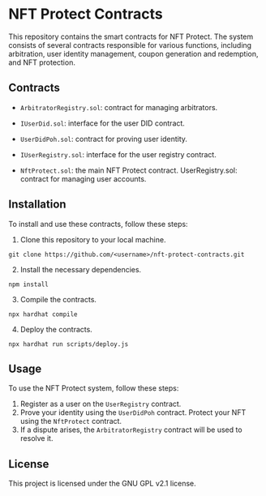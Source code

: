 # NFT Protect Contracts

This repository contains the smart contracts for NFT Protect. The system consists of several contracts responsible for various functions, including arbitration, user identity management, coupon generation and redemption, and NFT protection.

## Contracts

- `ArbitratorRegistry.sol`: contract for managing arbitrators.

- `IUserDid.sol`: interface for the user DID contract.

- `UserDidPoh.sol`: contract for proving user identity.

- `IUserRegistry.sol`: interface for the user registry contract.

- `NftProtect.sol`: the main NFT Protect contract.
UserRegistry.sol: contract for managing user accounts.

## Installation
To install and use these contracts, follow these steps:

1. Clone this repository to your local machine.

 `git clone https://github.com/<username>/nft-protect-contracts.git`

2. Install the necessary dependencies.

  `npm install`

3. Compile the contracts.

 `npx hardhat compile`

4. Deploy the contracts.

 `npx hardhat run scripts/deploy.js`

## Usage
To use the NFT Protect system, follow these steps:

1. Register as a user on the `UserRegistry` contract.
2. Prove your identity using the `UserDidPoh` contract.
Protect your NFT using the `NftProtect` contract.
3. If a dispute arises, the `ArbitratorRegistry` contract will be used to resolve it.

## License
This project is licensed under the GNU GPL v2.1 license.